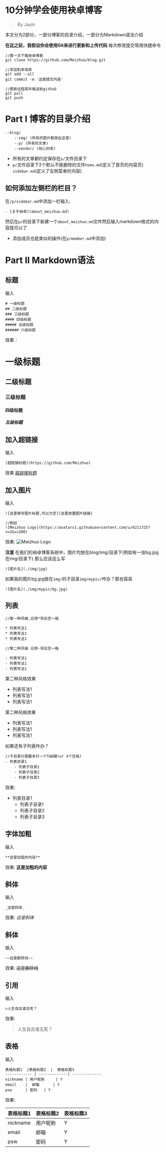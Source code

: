 10分钟学会使用袂卓博客
===
>By Jayin

本文分为2部分，一部分博客的目录介绍，一部分为Markdown语法介绍

**在这之前，我假设你会使用Git来进行更新和上传代码**
每次修改提交常用快捷命令
```shell
//第一次下载袂卓博客
git clone https://github.com/Meizhuo/blog.git

//添加到本地库
git add --all
git commit -m '这是提交内容'

//更新远程库并推送到github
git pull
git push
```

Part I 博客的目录介绍
===
```
--blog/
    --img/ (所有的图片都放在这里)
    --p/ (所有的文章)
    --vendor/ (核心的库)
```

* 所有的文章都约定保存在`p/`文件目录下
* `p/`文件目录下2个默认不能删除的文件`homo.md`(定义了首页的内容页) `sidebar.md`(定义了左侧菜单栏内容)

## 如何添加左侧栏的栏目？
在`/p/sidebar.md`中添加一栏输入:
```
- [关于袂卓](about_meizhuo.md)
```
然后在`p/`的目录下新建一个`about_meizhuo.md`文件然后输入markdown格式的内容就可以了

* 添加成员也是类似的操作(在`p/member.md`中添加)


Part II Markdown语法
===

## 标题
输入
```
# 一级标题
## 二级标题
### 三级标题
#### 四级标题
##### 五级标题
###### 六级标题
```

效果：

# 一级标题
## 二级标题
### 三级标题
#### 四级标题
##### 五级标题

## 加入超链接
输入
```
[超链接标题](https://github.com/Meizhuo)
```
效果
[超链接标题](https://github.com/Meizhuo)


## 加入图片
输入
```
![这里填写图片标题,可以为空](这里放置图片链接)

//例如
![Meizhuo Logo](https://avatars1.githubusercontent.com/u/6211725?v=2&s=200)
```
效果:
![Meizhuo Logo](https://avatars1.githubusercontent.com/u/6211725?v=2&s=200)

**注意**
在我们的袂卓博客系统中，图片均放在blog/img/目录下(例如有一张bg.jpg在img/目录下)
那么应该这么写
```
![图片名](./img/jpg)
```

如果我的图片bg.jpg放在`img/`的子目录`img/mypic/`咋办？那也容易
```
![图片名](./img/mypic/bg.jpg)
```


## 列表
```
//第一种风格,记得*号后空一格

* 列表写法1
* 列表写法1
* 列表写法1

//第二种风格 记得-号后空一格

- 列表写法1
- 列表写法1
- 列表写法1
```

第二种风格效果

* 列表写法1
* 列表写法1
* 列表写法1

第二种风格效果

- 列表写法1
- 列表写法1
- 列表写法1

如果还有子列表咋办？
```
//子目录只需要多打一个TAB键(or 4个空格)
- 列表目录1
    - 列表子目录1
    - 列表子目录2
    - 列表子目录3
```
效果:

- 列表目录1
    - 列表子目录1
    - 列表子目录2
    - 列表子目录3



## 字体加粗
输入
```
**这是加粗的内容**
```
效果:
**这是加粗的内容**



## 斜体
输入
```
_这是斜体_
```
效果:
_这是斜体_


## 斜体
输入
```
~~这是删除线~~
```
效果:
~~这是删除线~~



## 引用
输入
```
>人生自古谁无死？
```
效果:
>人生自古谁无死？



## 表格
输入
```
表格标题1  |表格标题2  |  表格标题3
------------ | -------------| -------------
nickname | 用户昵称     | Y
email    |  邮箱      | Y
psw      | 密码   | Y
```
效果:

表格标题1  |表格标题2  |  表格标题3
------------ | -------------| -------------
nickname | 用户昵称     | Y
email    |  邮箱      | Y
psw      | 密码    | Y

